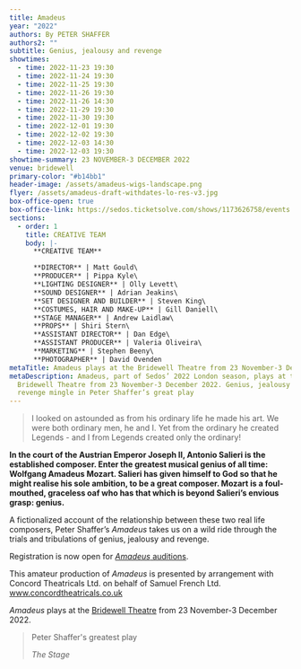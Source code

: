 ```yaml
---
title: Amadeus
year: "2022"
authors: By PETER SHAFFER
authors2: ""
subtitle: Genius, jealousy and revenge
showtimes:
  - time: 2022-11-23 19:30
  - time: 2022-11-24 19:30
  - time: 2022-11-25 19:30
  - time: 2022-11-26 19:30
  - time: 2022-11-26 14:30
  - time: 2022-11-29 19:30
  - time: 2022-11-30 19:30
  - time: 2022-12-01 19:30
  - time: 2022-12-02 19:30
  - time: 2022-12-03 14:30
  - time: 2022-12-03 19:30
showtime-summary: 23 NOVEMBER-3 DECEMBER 2022
venue: bridewell
primary-color: "#b14bb1"
header-image: /assets/amadeus-wigs-landscape.png
flyer: /assets/amadeus-draft-withdates-lo-res-v3.jpg
box-office-open: true
box-office-link: https://sedos.ticketsolve.com/shows/1173626758/events
sections:
  - order: 1
    title: CREATIVE TEAM
    body: |-
      **CREATIVE TEAM**

      **DIRECTOR** | Matt Gould\
      **PRODUCER** | Pippa Kyle\
      **LIGHTING DESIGNER** | Olly Levett\
      **SOUND DESIGNER** | Adrian Jeakins\
      **SET DESIGNER AND BUILDER** | Steven King\
      **COSTUMES, HAIR AND MAKE-UP** | Gill Daniell\
      **STAGE MANAGER** | Andrew Laidlaw\
      **PROPS** | Shiri Stern\
      **ASSISTANT DIRECTOR** | Dan Edge\
      **ASSISTANT PRODUCER** | Valeria Oliveira\
      **MARKETING** | Stephen Beeny\
      **PHOTOGRAPHER** | David Ovenden
metaTitle: Amadeus plays at the Bridewell Theatre from 23 November-3 December 2022
metaDescription: Amadeus, part of Sedos’ 2022 London season, plays at the
  Bridewell Theatre from 23 November-3 December 2022. Genius, jealousy and
  revenge mingle in Peter Shaffer’s great play
---
```

> I looked on astounded as from his ordinary life he made his art. We were both ordinary men, he and I. Yet from the ordinary he created Legends - and I from Legends created only the ordinary!

**In the court of the Austrian Emperor Joseph II, Antonio Salieri is the established composer. Enter the greatest musical genius of all time: Wolfgang Amadeus Mozart. Salieri has given himself to God so that he might realise his sole ambition, to be a great composer. Mozart is a foul-mouthed, graceless oaf who has that which is beyond Salieri’s envious grasp: genius.**

A fictionalized account of the relationship between these two real life composers, Peter Shaffer’s *Amadeus* takes us on a wild ride through the trials and tribulations of genius, jealousy and revenge.

Registration is now open for [*Amadeus* auditions](https://sedos.co.uk/events/amadeus-auditions-and-workshop). 

This amateur production of *Amadeus* is presented by arrangement with Concord Theatricals Ltd. on behalf of Samuel French Ltd. www.concordtheatricals.co.uk

*Amadeus* plays at the [Bridewell Theatre](https://sedos.co.uk/venues/bridewell) from 23 November-3 December 2022. 

>Peter Shaffer's greatest play
><footer><cite>The Stage</cite></footer>
